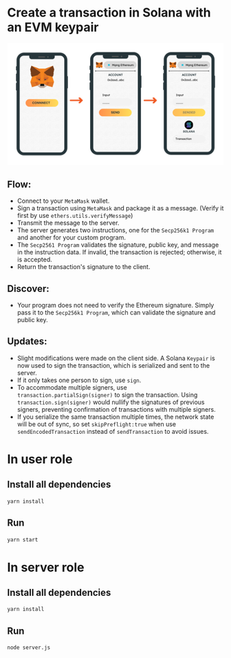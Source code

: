 # Create a transaction in Solana with an EVM keypair

![alt text](flow.png)

## Flow:
* Connect to your `MetaMask` wallet. 
* Sign a transaction using `MetaMask` and package it as a message. (Verify it first by use `ethers.utils.verifyMessage`)
* Transmit the message to the server.
* The server generates two instructions, one for the `Secp256k1 Program` and another for your custom program.
* The `Secp2561 Program` validates the signature, public key, and message in the instruction data. If invalid, the transaction is rejected; otherwise, it is accepted.
* Return the transaction's signature to the client.
  
## Discover:
* Your program does not need to verify the Ethereum signature. Simply pass it to the `Secp256k1 Program`, which can validate the signature and public key.
  
## Updates:
* Slight modifications were made on the client side. A Solana `Keypair` is now used to sign the transaction, which is serialized and sent to the server.
* If it only takes one person to sign, use `sign`.
* To accommodate multiple signers, use `transaction.partialSign(signer)` to sign the transaction. Using `transaction.sign(signer)` would nullify the signatures of previous signers, preventing confirmation of transactions with multiple signers.
* If you serialize the same transaction multiple times, the network state will be out of sync, so set `skipPreflight:true` when use `sendEncodedTransaction` instead of `sendTransaction` to avoid issues.

# In user role

## Install all dependencies

```bash
yarn install
```

## Run
```bash
yarn start
```

# In server role

## Install all dependencies
```bash
yarn install
```
## Run
```bash
node server.js
```


